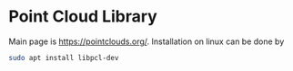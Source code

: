 # Point Cloud Library

Main page is https://pointclouds.org/. Installation on linux can be done by
```bash
sudo apt install libpcl-dev
```
